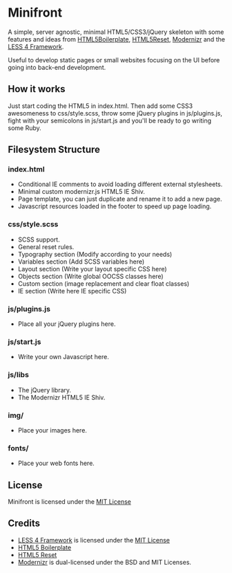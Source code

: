 Minifront
=========

A simple, server agnostic, minimal HTML5/CSS3/jQuery skeleton with some features and ideas from [HTML5Boilerplate](http://html5boilerplate.com/), [HTML5Reset](http://html5reset.org/), [Modernizr](http://modernizr.com/) and the [LESS 4 Framework](http://lessframework.com/).

Useful to develop static pages or small websites focusing on the UI before going into back-end development.


## How it works

Just start coding the HTML5 in index.html. Then add some CSS3 awesomeness to css/style.scss, throw some jQuery plugins in js/plugins.js, fight with your semicolons in js/start.js and you'll be ready to go writing some Ruby.


## Filesystem Structure

### index.html
- Conditional IE comments to avoid loading different external stylesheets.
- Minimal custom modernizr.js HTML5 IE Shiv.
- Page template, you can just duplicate and rename it to add a new page.
- Javascript resources loaded in the footer to speed up page loading.

### css/style.scss
- SCSS support.
- General reset rules.
- Typography section (Modify according to your needs)
- Variables section (Add SCSS variables here)
- Layout section (Write your layout specific CSS here)
- Objects section (Write global OOCSS classes here)
- Custom section (image replacement and clear float classes)
- IE section (Write here IE specific CSS)

### js/plugins.js
- Place all your jQuery plugins here.

### js/start.js
- Write your own Javascript here.

### js/libs
- The jQuery library.
- The Modernizr HTML5 IE Shiv.

### img/
- Place your images here.

### fonts/
- Place your web fonts here.


## License

Minifront is licensed under the [MIT License](http://www.opensource.org/licenses/mit-license.php)


## Credits

- [LESS 4 Framework](https://github.com/jonikorpi/Less-Framework) is licensed under the [MIT License](http://www.opensource.org/licenses/mit-license.php)
- [HTML5 Boilerplate](https://github.com/h5bp/html5-boilerplate)
- [HTML5 Reset](https://github.com/murtaugh/HTML5-Reset)
- [Modernizr](https://github.com/Modernizr/Modernizr) is dual-licensed under the BSD and MIT Licenses.



